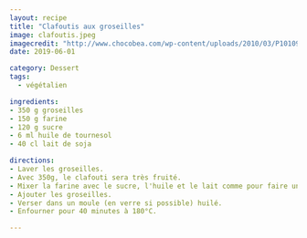 ```yaml
---
layout: recipe
title: "Clafoutis aux groseilles"
image: clafoutis.jpeg
imagecredit: "http://www.chocobea.com/wp-content/uploads/2010/03/P1010922.jpg"
date: 2019-06-01

category: Dessert
tags:
  - végétalien

ingredients:
- 350 g groseilles
- 150 g farine
- 120 g sucre
- 6 ml huile de tournesol
- 40 cl lait de soja

directions:
- Laver les groseilles.
- Avec 350g, le clafouti sera très fruité.
- Mixer la farine avec le sucre, l'huile et le lait comme pour faire une pâte à crêpes.
- Ajouter les groseilles.
- Verser dans un moule (en verre si possible) huilé.
- Enfourner pour 40 minutes à 180°C.

---
```

